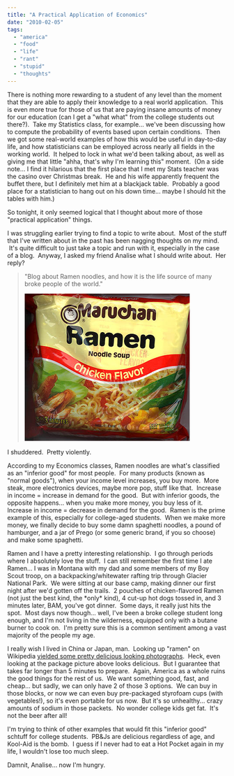 ```yaml
---
title: "A Practical Application of Economics"
date: "2010-02-05"
tags:
  - "america"
  - "food"
  - "life"
  - "rant"
  - "stupid"
  - "thoughts"
---
```


There is nothing more rewarding to a student of any level than the moment that they are able to apply their knowledge to a real world application.  This is even more true for those of us that are paying insane amounts of money for our education (can I get a "what what" from the college students out there?).  Take my Statistics class, for example... we've been discussing how to compute the probability of events based upon certain conditions.  Then we got some real-world examples of how this would be useful in day-to-day life, and how statisticians can be employed across nearly all fields in the working world.  It helped to lock in what we'd been talking about, as well as giving me that little "ahha, that's why I'm learning this" moment.  (On a side note... I find it hilarious that the first place that I met my Stats teacher was the casino over Christmas break.  He and his wife apparently frequent the buffet there, but I definitely met him at a blackjack table.  Probably a good place for a statistician to hang out on his down time... maybe I should hit the tables with him.)

So tonight, it only seemed logical that I thought about more of those "practical application" things.

I was struggling earlier trying to find a topic to write about.  Most of the stuff that I've written about in the past has been nagging thoughts on my mind.  It's quite difficult to just take a topic and run with it, especially in the case of a blog.  Anyway, I asked my friend Analise what I should write about.  Her reply?

> "Blog about Ramen noodles, and how it is the life source of many broke people of the world."
> 
> ![](images/ramennoodles.jpg)

I shuddered.  Pretty violently.

According to my Economics classes, Ramen noodles are what's classified as an "inferior good" for most people.  For many products (known as "normal goods"), when your income level increases, you buy more.  More steak, more electronics devices, maybe more pop, stuff like that.  Increase in income = increase in demand for the good.  But with inferior goods, the opposite happens... when you make more money, you buy less of it.  Increase in income = decrease in demand for the good.  Ramen is the prime example of this, especially for college-aged students.  When we make more money, we finally decide to buy some damn spaghetti noodles, a pound of hamburger, and a jar of Prego (or some generic brand, if you so choose) and make some spaghetti.

Ramen and I have a pretty interesting relationship.  I go through periods where I absolutely love the stuff.  I can still remember the first time I ate Ramen... I was in Montana with my dad and some members of my Boy Scout troop, on a backpacking/whitewater rafting trip through Glacier National Park.  We were sitting at our base camp, making dinner our first night after we'd gotten off the trails.  2 pouches of chicken-flavored Ramen (not just the best kind, the \*only\* kind), 4 cut-up hot dogs tossed in, and 3 minutes later, BAM, you've got dinner.  Some days, it really just hits the spot.  Most days now though... well, I've been a broke college student long enough, and I'm not living in the wilderness, equipped only with a butane burner to cook on.  I'm pretty sure this is a common sentiment among a vast majority of the people my age.

I really wish I lived in China or Japan, man.  Looking up "ramen" on Wikipedia [yielded some pretty delicious looking photographs](http://en.wikipedia.org/wiki/Ramen).  Heck, even looking at the package picture above looks delicious.  But I guarantee that takes far longer than 5 minutes to prepare.  Again, America as a whole ruins the good things for the rest of us.  We want something good, fast, and cheap... but sadly, we can only have 2 of those 3 options.  We can buy in those blocks, or now we can even buy pre-packaged styrofoam cups (with vegetables!), so it's even portable for us now.  But it's so unhealthy... crazy amounts of sodium in those packets.  No wonder college kids get fat.  It's not the beer after all!

I'm trying to think of other examples that would fit this "inferior good" schtuff for college students.  PB&Js are delicious regardless of age, and Kool-Aid is the bomb.  I guess if I never had to eat a Hot Pocket again in my life, I wouldn't lose too much sleep.

Damnit, Analise... now I'm hungry.
